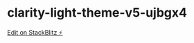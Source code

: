 # clarity-light-theme-v5-ujbgx4

[Edit on StackBlitz ⚡️](https://stackblitz.com/edit/clarity-light-theme-v5-ujbgx4)
